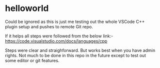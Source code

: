 # helloworld

Could be ignored as this is just me testing out the whole VSCode C++ plugin setup and pushes to remote Git repo.

If it helps all steps were followed from the below link:-
  https://code.visualstudio.com/docs/languages/cpp

Steps were clear and straighforward. But works best when you have admin rights. 
Not much to be done in this repo in the future except to test out some editor or git features.
